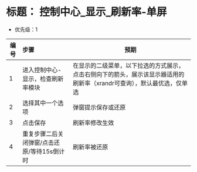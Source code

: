 # 标题： 控制中心_显示_刷新率-单屏
* 优先级：1

| 编号 | 步骤                                | 预期                                                         |
| ---- | :---------------------------------- | ------------------------------------------------------------ |
| 1    |进入控制中心-显示，检查刷新率模块 |在显示的二级菜单，以下拉选的方式展示，点击右侧向下的箭头，展示该显示器适用的刷新率（xrandr可查询），默认最优选，仅单选 |
| 2    | 选择其中一个选项   |弹窗提示保存或还原 |
| 3    |  点击保存     | 刷新率修改生效  |
| 4    | 重复步骤二后关闭弹窗/点击还原/等待15s倒计时  | 刷新率被还原  | 